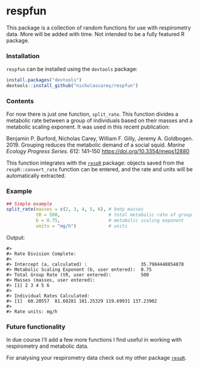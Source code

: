 
<!-- README.md is generated from README.Rmd. Please edit that file -->

# respfun

This package is a collection of random functions for use with
respirometry data. More will be added with time. Not intended to be a
fully featured R package.

### Installation

`respfun` can be installed using the `devtools` package:

``` r
install.packages("devtools")
devtools::install_github("nicholascarey/respfun")
```

### Contents

For now there is just one function, `split_rate`. This function divides
a metabolic rate between a group of individuals based on their masses
and a metabolic scaling exponent. It was used in this recent
publication:

Benjamin P. Burford, Nicholas Carey, William F. Gilly, Jeremy A.
Goldbogen. 2019. Grouping reduces the metabolic demand of a social
squid. *Marine Ecology Progress Series*. 612: 141–150
<https://doi.org/10.3354/meps12880>

This function integrates with the
[`respR`](https://github.com/januarharianto/respR) package: objects
saved from the `respR::convert_rate` function can be entered, and the
rate and units will be automatically extracted.

### Example

``` r
## Simple example
split_rate(masses = c(2, 3, 4, 5, 6), # body masses
           tR = 500,                  # total metabolic rate of group
           b = 0.75,                  # metabolic scaling exponent
           units = "mg/h")            # units
```

Output:

    #> 
    #> Rate Division Complete: 
    #>  
    #> Intercept (a, calculated) :                    35.7984448854878
    #> Metabolic Scaling Exponent (b, user entered):  0.75
    #> Total Group Rate (tR, user entered):           500
    #> Masses (masses, user entered): 
    #> [1] 2 3 4 5 6
    #> 
    #> Individual Rates Calculated: 
    #> [1]  60.20557  81.60281 101.25329 119.69931 137.23902
    #> 
    #> Rate units: mg/h

### Future functionality

In due course I’ll add a few more functions I find useful in working
with respirometry and metabolic data.

For analysing your respirometry data check out my other package
[`respR`](https://github.com/januarharianto/respR).
